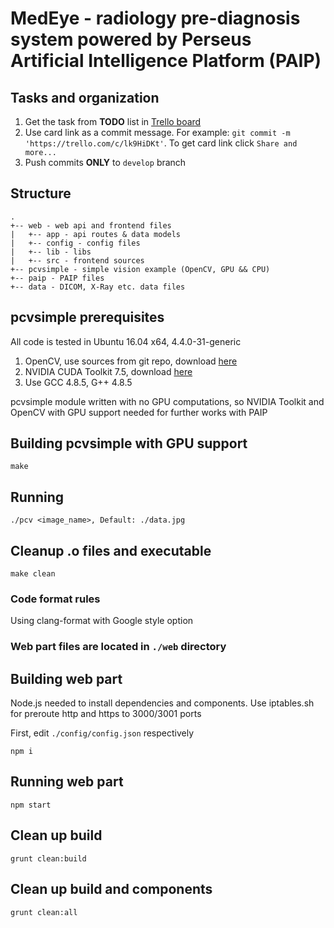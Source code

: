 # MedEye - radiology pre-diagnosis system powered by Perseus Artificial Intelligence Platform (PAIP)

## Tasks and organization

1. Get the task from **TODO** list in [Trello board](https://trello.com/b/Mhy2Me98/medeye)
2. Use card link as a commit message. For example: `git commit -m 'https://trello.com/c/lk9HiDKt'`. To get card link click `Share and more...`
3. Push commits **ONLY** to `develop` branch

## Structure
```
.
+-- web - web api and frontend files
|   +-- app - api routes & data models
|   +-- config - config files
|   +-- lib - libs
|   +-- src - frontend sources
+-- pcvsimple - simple vision example (OpenCV, GPU && CPU)
+-- paip - PAIP files
+-- data - DICOM, X-Ray etc. data files
```

## pcvsimple prerequisites

All code is tested in Ubuntu 16.04 x64, 4.4.0-31-generic

1. OpenCV, use sources from git repo, download [here](https://github.com/opencv/opencv)
2. NVIDIA CUDA Toolkit 7.5, download [here](https://developer.nvidia.com/cuda-downloads)
3. Use GCC 4.8.5, G++ 4.8.5

pcvsimple module written with no GPU computations, so NVIDIA Toolkit and OpenCV with GPU support needed for further works with PAIP

## Building pcvsimple with GPU support

```shell
make
```

## Running

```shell
./pcv <image_name>, Default: ./data.jpg
```

## Cleanup .o files and executable

```shell
make clean
```

### Code format rules
Using clang-format with Google style option

### Web part files are located in `./web` directory

## Building web part

Node.js needed to install dependencies and components. Use iptables.sh for preroute http and https to 3000/3001 ports

First, edit `./config/config.json` respectively

```shell
npm i
```

## Running web part
```shell
npm start
```

## Clean up build
```shell
grunt clean:build
```

## Clean up build and components
```shell
grunt clean:all
```
